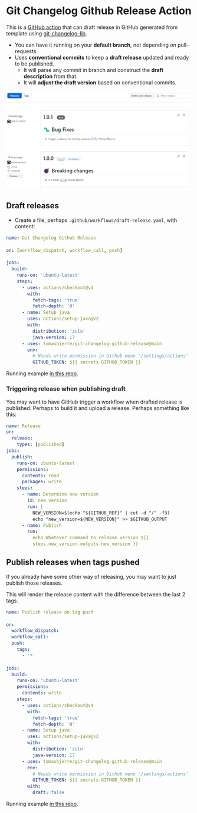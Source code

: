 # Git Changelog Github Release Action

This is a
[GitHub action](https://docs.github.com/en/actions/creating-actions/about-custom-actions)
that can draft release in GitHub generated from template using
[git-changelog-lib](https://github.com/tomasbjerre/git-changelog-lib).

- You can have it running on your **default branch**, not depending on
  pull-requests.
- Uses **conventional commits** to keep a **draft release** updated and ready to
  be published.
  - It will parse any commit in branch and construct the **draft description**
    from that.
  - It will **adjust the draft version** based on conventional commits.

[<img src="git-changelog-github-release-draft.png" width="500" />](git-changelog-github-release-draft.png)

## Draft releases

- Create a file, perhaps `.github/workflows/draft-release.yaml`, with content:

```yaml
name: Git Changelog Github Release

on: [workflow_dispatch, workflow_call, push]

jobs:
  build:
    runs-on: 'ubuntu-latest'
    steps:
      - uses: actions/checkout@v4
        with:
          fetch-tags: 'true'
          fetch-depth: '0'
      - name: Setup java
        uses: actions/setup-java@v2
        with:
          distribution: 'zulu'
          java-version: 17
      - uses: tomasbjerre/git-changelog-github-release@main
        env:
          # Needs write permission in Github menu '/settings/actions'
          GITHUB_TOKEN: ${{ secrets.GITHUB_TOKEN }}
```

Running example
[in this repo](https://github.com/tomasbjerre/.github/blob/master/.github/workflows/draft-release.yaml).

### Triggering release when publishing draft

You may want to have GitHub trigger a workflow when drafted release is
published. Perhaps to build it and upload a release. Perhaps something like
this:

```yaml
name: Release
on:
  release:
    types: [published]
jobs:
  publish:
    runs-on: ubuntu-latest
    permissions:
      contents: read
      packages: write
    steps:
      - name: Determine new version
        id: new_version
        run: |
          NEW_VERSION=$(echo "${GITHUB_REF}" | cut -d "/" -f3)
          echo "new_version=${NEW_VERSION}" >> $GITHUB_OUTPUT
      - name: Publish
        run:
          echo Whatever command to release version ${{
          steps.new_version.outputs.new_version }}
```

## Publish releases when tags pushed

If you already have some other way of releasing, you may want to just publish
those releases.

This will render the release content with the difference between the last 2
tags.

```yaml
name: Publish release on tag push

on:
  workflow_dispatch:
  workflow_call:
  push:
    tags:
      - '*'

jobs:
  build:
    runs-on: 'ubuntu-latest'
    permissions:
      contents: write
    steps:
      - uses: actions/checkout@v4
        with:
          fetch-tags: 'true'
          fetch-depth: '0'
      - name: Setup java
        uses: actions/setup-java@v2
        with:
          distribution: 'zulu'
          java-version: 17
      - uses: tomasbjerre/git-changelog-github-release@main
        env:
          # Needs write permission in Github menu '/settings/actions'
          GITHUB_TOKEN: ${{ secrets.GITHUB_TOKEN }}
        with:
          draft: false
```

Running example
[in this repo](https://github.com/tomasbjerre/.github/blob/master/.github/workflows/publish-release-on-tag-push.yaml).
